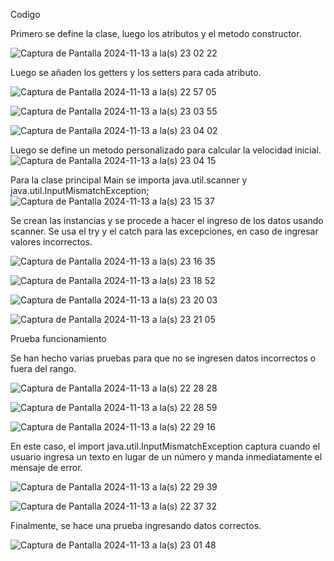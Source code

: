 Codigo

Primero se define la clase, luego los atributos y el metodo constructor.

![Captura de Pantalla 2024-11-13 a la(s) 23 02 22](https://github.com/user-attachments/assets/2e8f7648-93c9-472a-ab46-d8b6a581f9b1)

Luego se añaden los getters y los setters para cada atributo.

![Captura de Pantalla 2024-11-13 a la(s) 22 57 05](https://github.com/user-attachments/assets/dd31f84c-b75d-4d38-bc20-4b6e660d76b7)

![Captura de Pantalla 2024-11-13 a la(s) 23 03 55](https://github.com/user-attachments/assets/25bc204b-def5-414f-8c1f-5e4f5abc2f0c)

![Captura de Pantalla 2024-11-13 a la(s) 23 04 02](https://github.com/user-attachments/assets/c40e84ab-e763-4356-9066-6b3a535f3b20)


Luego se define un metodo personalizado para calcular la velocidad inicial.
![Captura de Pantalla 2024-11-13 a la(s) 23 04 15](https://github.com/user-attachments/assets/eed78db2-7998-4b59-b91f-303ff5b089df)


Para la clase principal Main se importa java.util.scanner y java.util.InputMismatchException;
![Captura de Pantalla 2024-11-13 a la(s) 23 15 37](https://github.com/user-attachments/assets/57feca10-fe6d-4e16-8b30-3022944e21e5)

Se crean las instancias y se procede a hacer el ingreso de los datos usando scanner. Se usa el try y el catch para las excepciones, en caso de ingresar valores incorrectos.

![Captura de Pantalla 2024-11-13 a la(s) 23 16 35](https://github.com/user-attachments/assets/c44a4edf-45a3-407e-aa84-c9f6eddf1420)


![Captura de Pantalla 2024-11-13 a la(s) 23 18 52](https://github.com/user-attachments/assets/ba4311b2-eddd-41a6-8a7c-844dfd40dd08)

![Captura de Pantalla 2024-11-13 a la(s) 23 20 03](https://github.com/user-attachments/assets/74aad76d-34fe-45b2-91fb-d460f88e8dc3)

![Captura de Pantalla 2024-11-13 a la(s) 23 21 05](https://github.com/user-attachments/assets/4dcdd352-d706-438c-b812-7e48f9d1ff78)


Prueba funcionamiento

Se han hecho varias pruebas para que no se ingresen datos incorrectos o fuera del rango.

![Captura de Pantalla 2024-11-13 a la(s) 22 28 28](https://github.com/user-attachments/assets/7fba3d5f-fe65-4fd4-87ce-7dd360d15219)

![Captura de Pantalla 2024-11-13 a la(s) 22 28 59](https://github.com/user-attachments/assets/1760762c-dc81-430e-a375-77723b0de757)

![Captura de Pantalla 2024-11-13 a la(s) 22 29 16](https://github.com/user-attachments/assets/03e54356-a073-41f0-9c37-5f3f8177c6c4)

En este caso, el import java.util.InputMismatchException captura cuando el usuario ingresa un texto en lugar de un número y manda inmediatamente el mensaje de error.

![Captura de Pantalla 2024-11-13 a la(s) 22 29 39](https://github.com/user-attachments/assets/9e8a0710-42f5-4a4c-ac90-d500fbad4066)

![Captura de Pantalla 2024-11-13 a la(s) 22 37 32](https://github.com/user-attachments/assets/9950b527-1e56-4fb0-b4f8-56c3ee4c609d)

Finalmente, se hace una prueba ingresando datos correctos.

![Captura de Pantalla 2024-11-13 a la(s) 23 01 48](https://github.com/user-attachments/assets/3a9b0668-4ef0-4d7c-9ffe-ea859af10d45)

